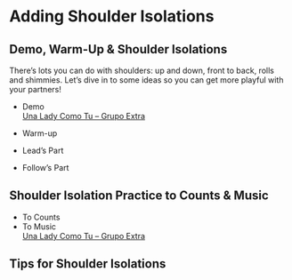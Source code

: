 # Adding Shoulder Isolations

## Demo, Warm-Up & Shoulder Isolations

There’s lots you can do with shoulders: up and down, front to back, rolls and shimmies. Let’s dive in to some ideas so you can get more playful with your partners!

* Demo
<br>[Una Lady Como Tu – Grupo Extra](https://www.youtube.com/watch?v=JD0eQ3xPCK0)

* Warm-up
* Lead’s Part
* Follow’s Part

## Shoulder Isolation Practice to Counts & Music

* To Counts
* To Music
<br>[Una Lady Como Tu – Grupo Extra](https://www.youtube.com/watch?v=JD0eQ3xPCK0)

## Tips for Shoulder Isolations
